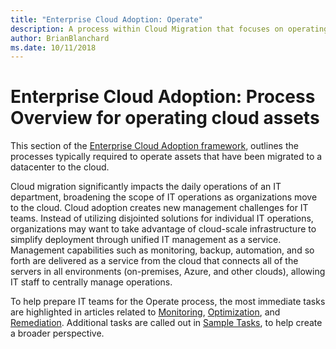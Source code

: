 ```yaml
---
title: "Enterprise Cloud Adoption: Operate"
description: A process within Cloud Migration that focuses on operating assets moved to the cloud
author: BrianBlanchard
ms.date: 10/11/2018
---
```


# Enterprise Cloud Adoption: Process Overview for operating cloud assets

This section of the [Enterprise Cloud Adoption framework](../../overview.md), outlines the processes typically required to operate assets that have been migrated to a datacenter to the cloud.

Cloud migration significantly impacts the daily operations of an IT department, broadening the scope of IT operations as organizations move to the cloud. Cloud adoption creates new management challenges for IT teams. Instead of utilizing disjointed solutions for individual IT operations, organizations may want to take advantage of cloud-scale infrastructure to simplify deployment through unified IT management as a service. Management capabilities such as monitoring, backup, automation, and so forth are delivered as a service from the cloud that connects all of the servers in all environments (on-premises, Azure, and other clouds), allowing IT staff to centrally manage operations.

To help prepare IT teams for the Operate process, the most immediate tasks are highlighted in articles related to [Monitoring](monitor.md), [Optimization](optimize.md), and [Remediation](remediate.md). Additional tasks are called out in [Sample Tasks](sample-tasks.md), to help create a broader perspective.